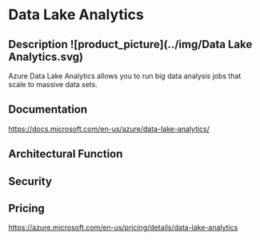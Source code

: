 # Data Lake Analytics                 



## Description											![product_picture](../img/Data Lake Analytics.svg)

Azure Data Lake Analytics allows you to run big data analysis jobs that scale to massive data sets.





## Documentation

https://docs.microsoft.com/en-us/azure/data-lake-analytics/



## Architectural Function





## Security





## Pricing

https://azure.microsoft.com/en-us/pricing/details/data-lake-analytics



